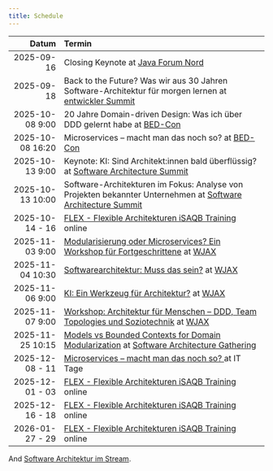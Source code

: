 ```yaml
---
title: Schedule
---
```


|            Datum | Termin                                                                                                                                                                                        |
|-----------------:|:----------------------------------------------------------------------------------------------------------------------------------------------------------------------------------------------|
|       2025-09-16 | Closing Keynote at [Java Forum Nord](https://javaforumnord.de/2025/)                                                                                                                          |
|       2025-09-18 | Back to the Future? Was wir aus 30 Jahren Software-Architektur für morgen lernen at [entwickler Summit](https://entwickler.de/entwickler-summit/)                                             |
|  2025-10-08 9:00 | 20 Jahre Domain-driven Design: Was ich über DDD gelernt habe at [BED-Con](https://bed-con.org/)                                                                                          |
| 2025-10-08 16:20 | Microservices – macht man das noch so? at [BED-Con](https://bed-con.org/)                 |
| 2025-10-13 9:00 | Keynote: KI: Sind Architekt:innen bald überflüssig? at [Software Architecture Summit](https://entwickler.de/conferences/software-architecture-summit-oktober-2025)               |
| 2025-10-13 10:00 | Software-Architekturen im Fokus: Analyse von Projekten bekannter Unternehmen at [Software Architecture Summit](https://entwickler.de/conferences/software-architecture-summit-oktober-2025)   |
|  2025-10-14 - 16 | [FLEX - Flexible Architekturen iSAQB Training](https://www.socreatory.com/de/trainings/flex) online                                                                                           |
|  2025-11-03 9:00 | [Modularisierung oder Microservices? Ein Workshop für Fortgeschrittene](https://jax.de/microservices/microservices-workshop-fortgeschrittene/) at [WJAX](https://jax.de/muenchen/)            |
| 2025-11-04 10:30 | [Softwarearchitektur: Muss das sein?](https://jax.de/software-architecture/software-architektur-muss-sein/) at [WJAX](https://jax.de/muenchen/)                                               |
|  2025-11-06 9:00 | [KI: Ein Werkzeug für Architektur?](https://jax.de/software-architecture/ki-werkzeug-architektur/) at [WJAX](https://jax.de/muenchen/)                                                        |
|  2025-11-07 9:00 | [Workshop: Architektur für Menschen – DDD, Team Topologies und Soziotechnik](https://jax.de/software-architecture/soziotechnischer-architektur-workshop/) at [WJAX](https://jax.de/muenchen/) |
| 2025-11-25 10:15 | [Models vs Bounded Contexts for Domain Modularization](https://conferences.isaqb.org/software-architecture-gathering/session/models-vs-bounded-contexts-for-domain-modularization/) at [Software Architecture Gathering](https://conferences.isaqb.org/software-architecture-gathering/) |
|  2025-12-08 - 11 | [Microservices – macht man das noch so? ](https://www.ittage.informatik-aktuell.de/programm/2025/microservices-macht-man-das-noch-so.html) at IT Tage                                         |
|  2025-12-01 - 03 | [FLEX - Flexible Architekturen iSAQB Training](https://www.socreatory.com/de/trainings/flex) online                                                                                           |
|  2025-12-16 - 18 | [FLEX - Flexible Architekturen iSAQB Training](https://www.socreatory.com/de/trainings/flex) online                                                                                           |
|  2026-01-27 - 29 | [FLEX - Flexible Architekturen iSAQB Training](https://www.socreatory.com/de/trainings/flex) online                                                                                           |

And [Software Architektur im Stream](https://software-architektur.tv/).
